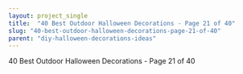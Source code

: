```yaml
---
layout: project_single
title:  "40 Best Outdoor Halloween Decorations - Page 21 of 40"
slug: "40-best-outdoor-halloween-decorations-page-21-of-40"
parent: "diy-halloween-decorations-ideas"
---
```

40 Best Outdoor Halloween Decorations - Page 21 of 40